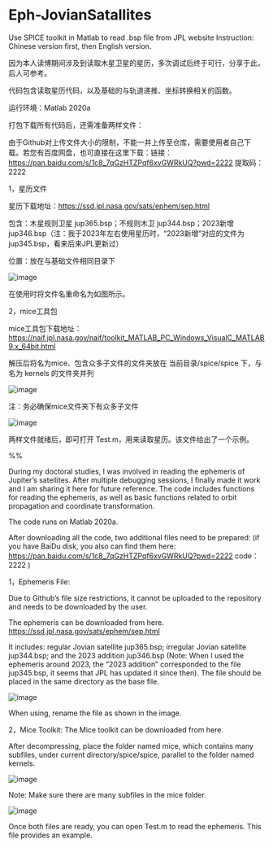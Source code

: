 # Eph-JovianSatallites
Use SPICE toolkit in Matlab to read .bsp file from JPL website
Instruction: Chinese version first, then English version. 

因为本人读博期间涉及到读取木星卫星的星历，多次调试后终于可行，分享于此，后人可参考。

代码包含读取星历代码，以及基础的与轨道递推、坐标转换相关的函数。


运行环境：Matlab 2020a


打包下载所有代码后，还需准备两样文件：

由于Github对上传文件大小的限制，不能一并上传至仓库，需要使用者自己下载。若您有百度网盘，也可直接在这里下载：链接：https://pan.baidu.com/s/1c8_7qGzHTZPqf6xvGWRkUQ?pwd=2222 
提取码：2222 

1，星历文件

星历下载地址：https://ssd.jpl.nasa.gov/sats/ephem/sep.html

包含：木星规则卫星 jup365.bsp；不规则木卫 jup344.bsp；2023新增 jup346.bsp（注：我于2023年左右使用星历时，“2023新增”对应的文件为 jup345.bsp，看来后来JPL更新过）

位置：放在与基础文件相同目录下

![image](https://github.com/GreedWolf97/Eph-JovianSatallites/assets/58545028/4debb83c-190d-4070-81b4-f1800ccbac13)

在使用时将文件名重命名为如图所示。


2，mice工具包

mice工具包下载地址：https://naif.jpl.nasa.gov/naif/toolkit_MATLAB_PC_Windows_VisualC_MATLAB9.x_64bit.html

解压后将名为mice、包含众多子文件的文件夹放在 当前目录/spice/spice 下，与名为 kernels 的文件夹并列

![image](https://github.com/GreedWolf97/Eph-JovianSatallites/assets/58545028/50496d04-e87c-467f-9d52-f1b754422348)

注：务必确保mice文件夹下有众多子文件

![image](https://github.com/GreedWolf97/Eph-JovianSatallites/assets/58545028/e0be6d6f-602f-4b6c-b21e-9afcfa815d1d)

两样文件就绪后，即可打开 Test.m，用来读取星历。该文件给出了一个示例。

%%

During my doctoral studies, I was involved in reading the ephemeris of Jupiter’s satellites. After multiple debugging sessions, I finally made it work and I am sharing it here for future reference. The code includes functions for reading the ephemeris, as well as basic functions related to orbit propagation and coordinate transformation.


The code runs on Matlab 2020a.


After downloading all the code, two additional files need to be prepared: (if you have BaiDu disk, you also can find them here: https://pan.baidu.com/s/1c8_7qGzHTZPqf6xvGWRkUQ?pwd=2222 
code：2222 )


1，Ephemeris File: 

Due to Github’s file size restrictions, it cannot be uploaded to the repository and needs to be downloaded by the user. 

The ephemeris can be downloaded from here. https://ssd.jpl.nasa.gov/sats/ephem/sep.html

It includes: regular Jovian satellite jup365.bsp; irregular Jovian satellite jup344.bsp; and the 2023 addition jup346.bsp (Note: When I used the ephemeris around 2023, the “2023 addition” corresponded to the file jup345.bsp, it seems that JPL has updated it since then). The file should be placed in the same directory as the base file. 

![image](https://github.com/GreedWolf97/Eph-JovianSatallites/assets/58545028/4debb83c-190d-4070-81b4-f1800ccbac13)

When using, rename the file as shown in the image.


2，Mice Toolkit: The Mice toolkit can be downloaded from here. 

After decompressing, place the folder named mice, which contains many subfiles, under current directory/spice/spice, parallel to the folder named kernels. 

![image](https://github.com/GreedWolf97/Eph-JovianSatallites/assets/58545028/50496d04-e87c-467f-9d52-f1b754422348)

Note: Make sure there are many subfiles in the mice folder.

![image](https://github.com/GreedWolf97/Eph-JovianSatallites/assets/58545028/e0be6d6f-602f-4b6c-b21e-9afcfa815d1d)


Once both files are ready, you can open Test.m to read the ephemeris. This file provides an example.
